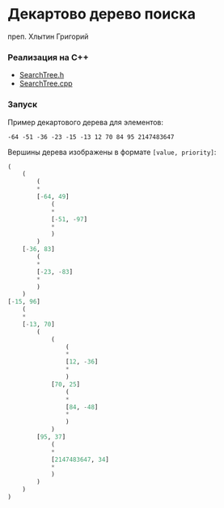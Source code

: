 # Декартово дерево поиска

преп. Хлытин Григорий

### Реализация на С++

* [SearchTree.h](https://github.com/grifguitar/algo/tree/main/search_tree/SearchTree.h)
* [SearchTree.cpp](https://github.com/grifguitar/algo/tree/main/search_tree/SearchTree.cpp)

### Запуск

Пример декартового дерева для элементов:

`-64 -51 -36 -23 -15 -13 12 70 84 95 2147483647`

Вершины дерева изображены в формате `[value, priority]`:

```haskell
(
    (
        (
        *
        [-64, 49]
            (
            *
            [-51, -97]
            *
            )
        )
    [-36, 83]
        (
        *
        [-23, -83]
        *
        )
    )
[-15, 96]
    (
    *
    [-13, 70]
        (
            (
                (
                *
                [12, -36]
                *
                )
            [70, 25]
                (
                *
                [84, -48]
                *
                )
            )
        [95, 37]
            (
            *
            [2147483647, 34]
            *
            )
        )
    )
)
```
